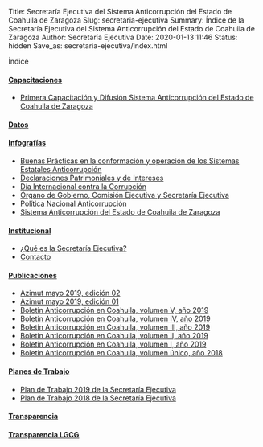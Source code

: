 Title: Secretaría Ejecutiva del Sistema Anticorrupción del Estado de Coahuila de Zaragoza
Slug: secretaria-ejecutiva
Summary: Índice de la Secretaría Ejecutiva del Sistema Anticorrupción del Estado de Coahuila de Zaragoza
Author: Secretaría Ejecutiva
Date: 2020-01-13 11:46
Status: hidden
Save_as: secretaria-ejecutiva/index.html


Índice

#### [Capacitaciones](capacitacion/)

* [Primera Capacitación y Difusión Sistema Anticorrupción del Estado de Coahuila de Zaragoza](capacitacion/2018-05-primera-capacitacion-y-difusion/)

#### [Datos](datos/)

#### [Infografías](infografias/)

* [Buenas Prácticas en la conformación y operación de los Sistemas Estatales Anticorrupción](infografias/buenas-practicas-usaid-infografia/)
* [Declaraciones Patrimoniales y de Intereses](infografias/declaraciones-patrimoniales-intereses-infografia/)
* [Día Internacional contra la Corrupción](infografias/dia-internacional-contra-la-corrupcion-infografia/)
* [Órgano de Gobierno, Comisión Ejecutiva y Secretaría Ejecutiva](infografias/organo-de-gobierno-comision-ejecutiva-secretaria-ejecutiva/)
* [Política Nacional Anticorrupción](infografias/politica-nacional-anticorrupcion-infografia/)
* [Sistema Anticorrupción del Estado de Coahuila de Zaragoza](infografias/sea-coahuila-infografia/)

#### [Institucional](institucional/)

* [¿Qué es la Secretaría Ejecutiva?](institucional/que-es-la-secretaria-ejecutiva/)
* [Contacto](institucional/contacto/)

#### [Publicaciones](publicaciones/)

* [Azimut mayo 2019, edición 02](publicaciones/azimut-2019-09/)
* [Azimut mayo 2019, edición 01](publicaciones/azimut-2019-05/)
* [Boletín Anticorrupción en Coahuila, volumen V, año 2019](publicaciones/boletin-anticorrupcion-coahuila-2019-11/)
* [Boletín Anticorrupción en Coahuila, volumen IV, año 2019](publicaciones/boletin-anticorrupcion-coahuila-2019-10/)
* [Boletín Anticorrupción en Coahuila, volumen III, año 2019](publicaciones/boletin-anticorrupcion-coahuila-2019-07/)
* [Boletín Anticorrupción en Coahuila, volumen II, año 2019](publicaciones/boletin-anticorrupcion-coahuila-2019-06/)
* [Boletín Anticorrupción en Coahuila, volumen I, año 2019](publicaciones/boletin-anticorrupcion-coahuila-2019-03/)
* [Boletín Anticorrupción en Coahuila, volumen único, año 2018](publicaciones/boletin-anticorrupcion-coahuila-2018/)

#### [Planes de Trabajo](planes/)

* [Plan de Trabajo 2019 de la Secretaría Ejecutiva](planes/plan-de-trabajo-2019/)
* [Plan de Trabajo 2018 de la Secretaría Ejecutiva](planes/plan-de-trabajo-2018/)

#### [Transparencia](transparencia/)

#### [Transparencia LGCG](transparencia-lgcg/)
